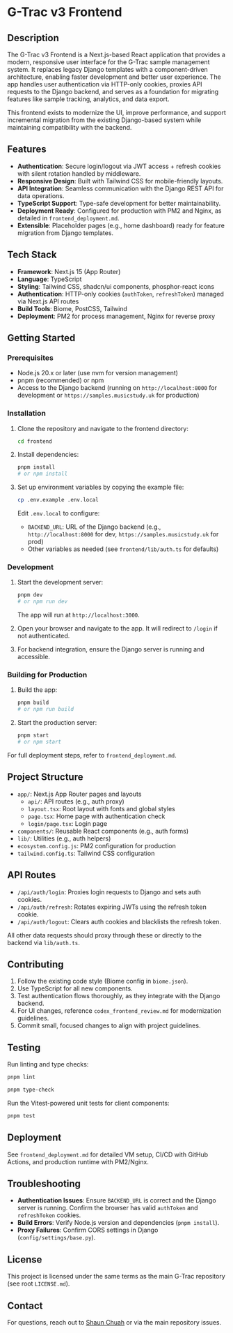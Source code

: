 <!-- frontend/README.md -->
<!-- Comprehensive documentation for the Next.js frontend app. -->
<!-- Exists to guide developers on setup, development, and deployment of the modern UI for G-Trac. -->

# G-Trac v3 Frontend

## Description

The G-Trac v3 Frontend is a Next.js-based React application that provides a modern, responsive user interface for the G-Trac sample management system. It replaces legacy Django templates with a component-driven architecture, enabling faster development and better user experience. The app handles user authentication via HTTP-only cookies, proxies API requests to the Django backend, and serves as a foundation for migrating features like sample tracking, analytics, and data export.

This frontend exists to modernize the UI, improve performance, and support incremental migration from the existing Django-based system while maintaining compatibility with the backend.

## Features

- **Authentication**: Secure login/logout via JWT access + refresh cookies with silent rotation handled by middleware.
- **Responsive Design**: Built with Tailwind CSS for mobile-friendly layouts.
- **API Integration**: Seamless communication with the Django REST API for data operations.
- **TypeScript Support**: Type-safe development for better maintainability.
- **Deployment Ready**: Configured for production with PM2 and Nginx, as detailed in `frontend_deployment.md`.
- **Extensible**: Placeholder pages (e.g., home dashboard) ready for feature migration from Django templates.

## Tech Stack

- **Framework**: Next.js 15 (App Router)
- **Language**: TypeScript
- **Styling**: Tailwind CSS, shadcn/ui components, phosphor-react icons
- **Authentication**: HTTP-only cookies (`authToken`, `refreshToken`) managed via Next.js API routes
- **Build Tools**: Biome, PostCSS, Tailwind
- **Deployment**: PM2 for process management, Nginx for reverse proxy

## Getting Started

### Prerequisites

- Node.js 20.x or later (use nvm for version management)
- pnpm (recommended) or npm
- Access to the Django backend (running on `http://localhost:8000` for development or `https://samples.musicstudy.uk` for production)

### Installation

1. Clone the repository and navigate to the frontend directory:

   ```bash
   cd frontend
   ```

2. Install dependencies:

   ```bash
   pnpm install
   # or npm install
   ```

3. Set up environment variables by copying the example file:

   ```bash
   cp .env.example .env.local
   ```

   Edit `.env.local` to configure:
   - `BACKEND_URL`: URL of the Django backend (e.g., `http://localhost:8000` for dev, `https://samples.musicstudy.uk` for prod)
   - Other variables as needed (see `frontend/lib/auth.ts` for defaults)

### Development

1. Start the development server:

   ```bash
   pnpm dev
   # or npm run dev
   ```

   The app will run at `http://localhost:3000`.

2. Open your browser and navigate to the app. It will redirect to `/login` if not authenticated.

3. For backend integration, ensure the Django server is running and accessible.

### Building for Production

1. Build the app:

   ```bash
   pnpm build
   # or npm run build
   ```

2. Start the production server:

   ```bash
   pnpm start
   # or npm start
   ```

For full deployment steps, refer to `frontend_deployment.md`.

## Project Structure

- `app/`: Next.js App Router pages and layouts
  - `api/`: API routes (e.g., auth proxy)
  - `layout.tsx`: Root layout with fonts and global styles
  - `page.tsx`: Home page with authentication check
  - `login/page.tsx`: Login page
- `components/`: Reusable React components (e.g., auth forms)
- `lib/`: Utilities (e.g., auth helpers)
- `ecosystem.config.js`: PM2 configuration for production
- `tailwind.config.ts`: Tailwind CSS configuration

## API Routes

- `/api/auth/login`: Proxies login requests to Django and sets auth cookies.
- `/api/auth/refresh`: Rotates expiring JWTs using the refresh token cookie.
- `/api/auth/logout`: Clears auth cookies and blacklists the refresh token.

All other data requests should proxy through these or directly to the backend via `lib/auth.ts`.

## Contributing

1. Follow the existing code style (Biome config in `biome.json`).
2. Use TypeScript for all new components.
3. Test authentication flows thoroughly, as they integrate with the Django backend.
4. For UI changes, reference `codex_frontend_review.md` for modernization guidelines.
5. Commit small, focused changes to align with project guidelines.

## Testing

Run linting and type checks:

```bash
pnpm lint
```

```bash
pnpm type-check
```

Run the Vitest-powered unit tests for client components:

```bash
pnpm test
```

## Deployment

See `frontend_deployment.md` for detailed VM setup, CI/CD with GitHub Actions, and production runtime with PM2/Nginx.

## Troubleshooting

- **Authentication Issues**: Ensure `BACKEND_URL` is correct and the Django server is running. Confirm the browser has valid `authToken` and `refreshToken` cookies.
- **Build Errors**: Verify Node.js version and dependencies (`pnpm install`).
- **Proxy Failures**: Confirm CORS settings in Django (`config/settings/base.py`).

## License

This project is licensed under the same terms as the main G-Trac repository (see root `LICENSE.md`).

## Contact

For questions, reach out to [Shaun Chuah](mailto:shaun.chuah@glasgow.ac.uk) or via the main repository issues.
